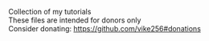 Collection of my tutorials  
These files are intended for donors only  
Consider donating: https://github.com/vike256#donations  
